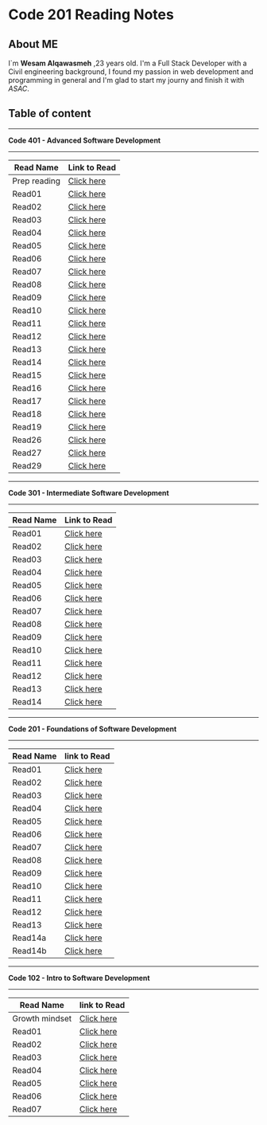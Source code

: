 # Code 201 Reading Notes

## About ME

I`m **Wesam Alqawasmeh** ,23 years old. I'm a Full Stack Developer with a Civil engineering background,
I found my passion in web development and programming in general and I'm glad to start my journy and finish it with _ASAC_.

## Table of content

---

**Code 401 - Advanced Software Development**

---

| Read Name    | Link to Read                                                                    |
| ------------ | ------------------------------------------------------------------------------- |
| Prep reading | [Click here](https://wesam-alqawasmeh.github.io/reading-notes/401/prep-reading) |
| Read01       | [Click here](https://wesam-alqawasmeh.github.io/reading-notes/401/class01)      |
| Read02       | [Click here](https://wesam-alqawasmeh.github.io/reading-notes/401/class02)      |
| Read03       | [Click here](https://wesam-alqawasmeh.github.io/reading-notes/401/class03)      |
| Read04       | [Click here](https://wesam-alqawasmeh.github.io/reading-notes/401/class04)      |
| Read05       | [Click here](https://wesam-alqawasmeh.github.io/reading-notes/401/class05)      |
| Read06       | [Click here](https://wesam-alqawasmeh.github.io/reading-notes/401/class06)      |
| Read07       | [Click here](https://wesam-alqawasmeh.github.io/reading-notes/401/class07)      |
| Read08       | [Click here](https://wesam-alqawasmeh.github.io/reading-notes/401/class08)      |
| Read09       | [Click here](https://wesam-alqawasmeh.github.io/reading-notes/401/class09)      |
| Read10       | [Click here](https://wesam-alqawasmeh.github.io/reading-notes/401/class10)      |
| Read11       | [Click here](https://wesam-alqawasmeh.github.io/reading-notes/401/class11)      |
| Read12       | [Click here](https://wesam-alqawasmeh.github.io/reading-notes/401/class12)      |
| Read13       | [Click here](https://wesam-alqawasmeh.github.io/reading-notes/401/class13)      |
| Read14       | [Click here](https://wesam-alqawasmeh.github.io/reading-notes/401/class14)      |
| Read15       | [Click here](https://wesam-alqawasmeh.github.io/reading-notes/401/class15)      |
| Read16       | [Click here](https://wesam-alqawasmeh.github.io/reading-notes/401/class16)      |
| Read17       | [Click here](https://wesam-alqawasmeh.github.io/reading-notes/401/class17)      |
| Read18       | [Click here](https://wesam-alqawasmeh.github.io/reading-notes/401/class18)      |
| Read19       | [Click here](https://wesam-alqawasmeh.github.io/reading-notes/401/class19)      |
| Read26       | [Click here](https://wesam-alqawasmeh.github.io/reading-notes/401/class26)      |
| Read27       | [Click here](https://wesam-alqawasmeh.github.io/reading-notes/401/class27)      |
| Read29       | [Click here](https://wesam-alqawasmeh.github.io/reading-notes/401/class29)      |

---

**Code 301 - Intermediate Software Development**

---

| Read Name | Link to Read                                                                    |
| --------- | ------------------------------------------------------------------------------- |
| Read01    | [Click here](https://wesam-alqawasmeh.github.io/reading-notes/301/301-class-01) |
| Read02    | [Click here](https://wesam-alqawasmeh.github.io/reading-notes/301/301-class-02) |
| Read03    | [Click here](https://wesam-alqawasmeh.github.io/reading-notes/301/301-class-03) |
| Read04    | [Click here](https://wesam-alqawasmeh.github.io/reading-notes/301/301-class-04) |
| Read05    | [Click here](https://wesam-alqawasmeh.github.io/reading-notes/301/301-class-05) |
| Read06    | [Click here](https://wesam-alqawasmeh.github.io/reading-notes/301/301-class-06) |
| Read07    | [Click here](https://wesam-alqawasmeh.github.io/reading-notes/301/301-class-07) |
| Read08    | [Click here](https://wesam-alqawasmeh.github.io/reading-notes/301/301-class-08) |
| Read09    | [Click here](https://wesam-alqawasmeh.github.io/reading-notes/301/301-class-09) |
| Read10    | [Click here](https://wesam-alqawasmeh.github.io/reading-notes/301/301-class-10) |
| Read11    | [Click here](https://wesam-alqawasmeh.github.io/reading-notes/301/301-class-11) |
| Read12    | [Click here](https://wesam-alqawasmeh.github.io/reading-notes/301/301-class-12) |
| Read13    | [Click here](https://wesam-alqawasmeh.github.io/reading-notes/301/301-class-13) |
| Read14    | [Click here](https://wesam-alqawasmeh.github.io/reading-notes/301/301-class-14) |

---

**Code 201 - Foundations of Software Development**

---

| Read Name | link to Read                                                                 |
| --------- | ---------------------------------------------------------------------------- |
| Read01    | [Click here](https://wesam-alqawasmeh.github.io/reading-notes/201/class-01)  |
| Read02    | [Click here](https://wesam-alqawasmeh.github.io/reading-notes/201/class-02)  |
| Read03    | [Click here](https://wesam-alqawasmeh.github.io/reading-notes/201/class-03)  |
| Read04    | [Click here](https://wesam-alqawasmeh.github.io/reading-notes/201/class-04)  |
| Read05    | [Click here](https://wesam-alqawasmeh.github.io/reading-notes/201/class-05)  |
| Read06    | [Click here](https://wesam-alqawasmeh.github.io/reading-notes/201/class-06)  |
| Read07    | [Click here](https://wesam-alqawasmeh.github.io/reading-notes/201/class-07)  |
| Read08    | [Click here](https://wesam-alqawasmeh.github.io/reading-notes/201/class-08)  |
| Read09    | [Click here](https://wesam-alqawasmeh.github.io/reading-notes/201/class-09)  |
| Read10    | [Click here](https://wesam-alqawasmeh.github.io/reading-notes/201/class-10)  |
| Read11    | [Click here](https://wesam-alqawasmeh.github.io/reading-notes/201/class-11)  |
| Read12    | [Click here](https://wesam-alqawasmeh.github.io/reading-notes/201/class-12)  |
| Read13    | [Click here](https://wesam-alqawasmeh.github.io/reading-notes/201/class-13)  |
| Read14a   | [Click here](https://wesam-alqawasmeh.github.io/reading-notes/201/class-14a) |
| Read14b   | [Click here](https://wesam-alqawasmeh.github.io/reading-notes/201/class-14b) |

---

**Code 102 - Intro to Software Development**

---

| Read Name      | link to Read                                                                  |
| -------------- | ----------------------------------------------------------------------------- |
| Growth mindset | [Click here](https://wesam-alqawasmeh.github.io/reading-notes/Growth-mindset) |
| Read01         | [Click here](https://wesam-alqawasmeh.github.io/reading-notes/Read01)         |
| Read02         | [Click here](https://wesam-alqawasmeh.github.io/reading-notes/Read02)         |
| Read03         | [Click here](https://wesam-alqawasmeh.github.io/reading-notes/read03)         |
| Read04         | [Click here](https://wesam-alqawasmeh.github.io/reading-notes/read04)         |
| Read05         | [Click here](https://wesam-alqawasmeh.github.io/reading-notes/read05)         |
| Read06         | [Click here](https://wesam-alqawasmeh.github.io/reading-notes/read06)         |
| Read07         | [Click here](https://wesam-alqawasmeh.github.io/reading-notes/read07)         |
